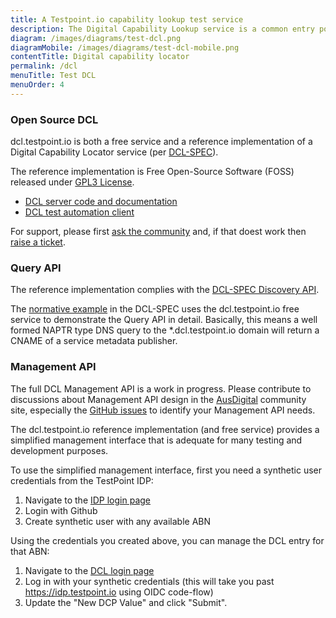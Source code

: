 ```yaml
---
title: A Testpoint.io capability lookup test service
description: The Digital Capability Lookup service is a common entry point for both the modern RESTful e-Invoicing and legacy EDI systems. This uses the Domain Name System (NAPTR records) to enables dynamic discovery of Digital Capability Publisher for business identities.
diagram: /images/diagrams/test-dcl.png
diagramMobile: /images/diagrams/test-dcl-mobile.png
contentTitle: Digital capability locator
permalink: /dcl
menuTitle: Test DCL
menuOrder: 4
---
```

### Open Source DCL

dcl.testpoint.io is both a free service and a reference implementation of a Digital Capability Locator service (per [DCL-SPEC](http://ausdigital-dcl.readthedocs.io/)).

The reference implementation is Free Open-Source Software (FOSS) released under [GPL3 License](https://www.gnu.org/licenses/gpl-3.0.en.html). 

* [DCL server code and documentation](https://github.com/test-point/testpoint-dcl/tree/master/src-py)
* [DCL test automation client](https://github.com/test-point/testpoint-dcl/tree/master/tests/bdd-remote)

For support, please first [ask the community](https://ausdigital.slack.com/messages/testpoint/) and, if that doest work then [raise a ticket](https://github.com/test-point/testpoint-dcl/issues).


### Query API

The reference implementation complies with the [DCL-SPEC Discovery API](http://ausdigital-dcl.readthedocs.io/en/latest/discovery_api/).

The [normative example](http://ausdigital-dcl.readthedocs.io/en/latest/normative_examples/) in the DCL-SPEC uses the dcl.testpoint.io free service to demonstrate the Query API in detail. Basically, this means a well formed NAPTR type DNS query to the *.dcl.testpoint.io domain will return a CNAME of a service metadata publisher.


### Management API

The full DCL Management API is a work in progress. Please contribute to discussions about Management API design in the [AusDigital](http://ausdigital.org/) community site, especially the [GitHub issues](https://github.com/ausdigital/ausdigital-dcl/issues) to identify your Management API needs.

The dcl.testpoint.io reference implementation (and free service) provides a simplified management interface that is adequate for many testing and development purposes.

To use the simplified management interface, first you need a synthetic user credentials from the TestPoint IDP:

1.  Navigate to the [IDP login page](https://idp.testpoint.io/login/)
2.  Login with Github
3.  Create synthetic user with any available ABN

Using the credentials you created above, you can manage the DCL entry for that ABN:

1.  Navigate to the [DCL login page](https://dcl.testoint.io/login/)
2.  Log in with your synthetic credentials (this will take you past https://idp.testpoint.io using OIDC code-flow)
3.  Update the "New DCP Value" and click "Submit".

